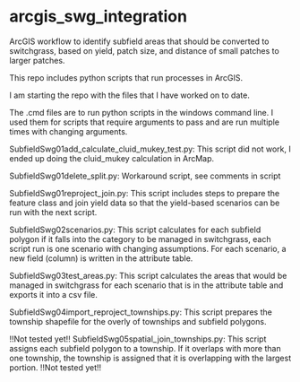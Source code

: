 # arcgis_swg_integration
ArcGIS workflow to identify subfield areas that should be converted to switchgrass, based on yield, patch size, and distance of small patches to larger patches.

This repo includes python scripts that run processes in ArcGIS.

I am starting the repo with the files that I have worked on to date.


The .cmd files are to run python scripts in the windows command line. I used them for scripts that require arguments to pass and are run multiple times with changing arguments.

SubfieldSwg01add_calculate_cluid_mukey_test.py:
This script did not work, I ended up doing the cluid_mukey calculation in ArcMap.

SubfieldSwg01delete_split.py:
Workaround script, see comments in script

SubfieldSwg01reproject_join.py:
This script includes steps to prepare the feature class and join yield data so that the yield-based scenarios can be run with the next script.

SubfieldSwg02scenarios.py:
This script calculates for each subfield polygon if it falls into the category to be managed in switchgrass, each script run is one scenario with changing assumptions.
For each scenario, a new field (column) is written in the attribute table.

SubfieldSwg03test_areas.py:
This script calculates the areas that would be managed in switchgrass for each scenario that is in the attribute table and exports it into a csv file.

SubfieldSwg04import_reproject_townships.py:
This script prepares the township shapefile for the overly of townships and subfield polygons.

!!Not tested yet!!
SubfieldSwg05spatial_join_townships.py:
This script assigns each subfield polygon to a township. If it overlaps with more than one township, the township is assigned that it is overlapping with the largest portion.
!!Not tested yet!!

